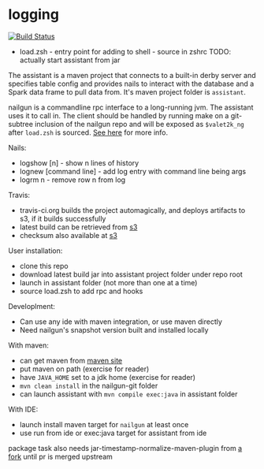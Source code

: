 # logging
[![Build Status](https://travis-ci.org/valet2k/logging.svg?branch=master)](https://travis-ci.org/valet2k/logging)

* load.zsh - entry point for adding to shell - source in zshrc
  TODO: actually start assistant from jar

The assistant is a maven project that connects to a built-in derby server and
specifies table config and provides nails to interact with the database and a
Spark data frame to pull data from. It's maven project folder is `assistant`.

nailgun is a commandline rpc interface to a long-running jvm. The assistant uses
it to call in. The client should be handled by running make on a git-subtree
inclusion of the nailgun repo and will be exposed as `$valet2k_ng` after
`load.zsh` is sourced.
[See here](http://blogs.atlassian.com/2013/05/alternatives-to-git-submodule-git-subtree/)
for more info.

Nails:
* logshow [n] - show n lines of history
* lognew [command line] - add log entry with command line being args
* logrm n - remove row n from log

Travis:
* travis-ci.org builds the project automagically, and deploys artifacts to s3,
  if it builds successfully
* latest build can be retrieved from [s3](https://s3.amazonaws.com/valet2k/builds/assistant-latest.jar)
* checksum also available at [s3](https://s3.amazonaws.com/valet2k/builds/assistant-latest.jar.sha512)

User installation:
* clone this repo
* download latest build jar into assistant project folder under repo root
* launch in assistant folder (not more than one at a time)
* source load.zsh to add rpc and hooks

Developlment:
* Can use any ide with maven integration, or use maven directly
* Need nailgun's snapshot version built and installed locally

With maven:
* can get maven from [maven site](https://maven.apache.org/download.cgi)
* put maven on path (exercise for reader)
* have `JAVA_HOME` set to a jdk home (exercise for reader)
* `mvn clean install` in the nailgun-git folder
* can launch assistant with `mvn compile exec:java` in assistant folder

With IDE:
* launch install maven target for `nailgun` at least once
* use run from ide or exec:java target for assistant from ide

package task also needs jar-timestamp-normalize-maven-plugin from
[a fork](github.com/automaticgiant/jar-timestamp-normalize-maven-plugin) until pr is
merged upstream

